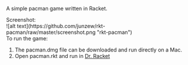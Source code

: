 <p>A simple pacman game written in Racket. </p>
<div>Screenshot:</div>
![alt text](https://github.com/junzew/rkt-pacman/raw/master/screenshot.png "rkt-pacman")
<div>To run the game: </div>
<ol>
<li> The pacman.dmg file can be downloaded and run directly on a Mac. </li>
<li> Open pacman.rkt and run in <a href="https://docs.racket-lang.org/drracket/">Dr. Racket </a></li>
</ol>
